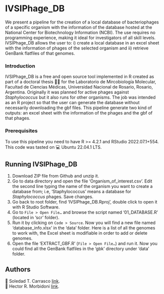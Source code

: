 # IVSIPhage_DB

We present a pipeline for the creation of a local database of bacteriophages of a specific organism with the information of the database hosted at the National Center for Biotechnology Information (NCBI).  The use requires no programming experience, making it ideal for investigators of all skill levels. IVSIPhage_DB allows the user to: i) create a local database in an excel sheet with the information of phages of the selected organism and ii) retrieve GenBank flatfiles of that genomes. 

### Introduction

IVSIPhage_DB is a free and open source tool implemented in R created as part of a doctoral thesis :scientist: for the Laboratorio de Mircobiología Molecular, Facultad de Ciencias Médicas, Universidad Nacional de Rosario, Rosario, Argentina. Originally it was planned for active phages against *Staphylococcus* but it also runs for other organisms. The job was intended as an R project so that the user can generate the database without necessarily downloading the gbf files.
This pipeline generate two kind of outputs: an excel sheet with the information of the phages and the gbf of that phages. 

### Prerequisites

To use this pipeline you need to have R >= 4.2.1 and RStudio 2022.07.1+554. This code was tasted on :computer: Ubuntu 22.04.1 LTS.

## Running IVSIPhage_DB 
1. Download ZIP file from Github and unzip it. 
2. Go to data directory and open the file ‘Organism_of_interest.csv’. Edit the second line typing the name of the organism you want to create a database from; i.e,  ‘Staphylococcus’ means a database for *Staphylococcus* phages. Save changes.
3. Go back to root folder, find ‘IVSIPhage_DB.Rproj’, double click to open it with R Studio Software.
4. Go to `File > Open File…` and browse the script named ‘01_DATABASE.R’ (located in ‘scr’ folder).
5.  Run it by clicking on `Code > Source`. Now you will find a new file named ‘database_info.xlsx’ in the ‘data’ folder. Here is a list of all the genomes to work with, the Excel sheet is modifiable in order to add or delete genomes.
6. Open the file ‘EXTRACT_GBF.R’ (`File > Open File…`) and run it. Now you could find all the GenBank flatfiles in the ‘gbk’ directory under ‘data’ folder.

## Authors

🧬 Soledad T. Carrasco [link](https://www.researchgate.net/profile/Soledad-Carrasco).<br />
🧬 Hector R. Morbidoni [link](https://www.researchgate.net/profile/Hector-Morbidoni).
